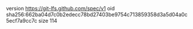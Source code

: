 version https://git-lfs.github.com/spec/v1
oid sha256:662ba04d7c0b2edecc78bd27403be9754c713859358d3a5d04a0c5ecf7a9cc7c
size 114
